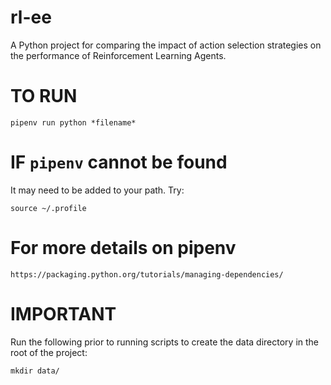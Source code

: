 # rl-ee
A Python project for comparing the impact of action selection strategies on the performance of Reinforcement Learning Agents.

# TO RUN
```
pipenv run python *filename*
```

# IF `pipenv` cannot be found
It may need to be added to your path. Try:
```
source ~/.profile
```

# For more details on pipenv
```
https://packaging.python.org/tutorials/managing-dependencies/
```

# IMPORTANT
Run the following prior to running scripts to create the data directory in the root of the project:
```
mkdir data/
```
